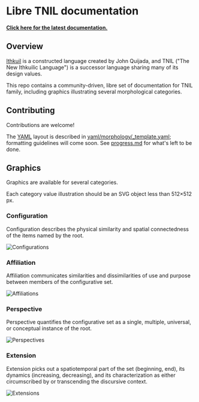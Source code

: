 # Libre TNIL documentation

**[Click here for the latest documentation.](https://hactarce.github.io/tnil-freedoc/)**

## Overview

[Ithkuil](http://ithkuil.net/) is a constructed language created by John
Quijada, and TNIL ("The New Ithkuilic Language") is a successor language
sharing many of its design values.

This repo contains a community-driven, libre set of documentation for TNIL
family, including graphics illustrating several morphological categories.

## Contributing

Contributions are welcome!

The [YAML](https://yaml.org/) layout is described in
[yaml/morphology/_template.yaml](yaml/morphology/_template.yaml); formatting
guidelines will come soon. See [progress.md](progress.md) for what's left to be
done.

## Graphics

Graphics are available for several categories.

Each category value illustration should be an SVG object less than 512×512 px.

### Configuration

Configuration describes the physical similarity and spatial
connectedness of the items named by the root.

![Configurations](file:./output/preview-configurations.png)

### Affiliation

Affiliation communicates similarities and dissimilarities of use and purpose
between members of the configurative set.

![Affiliations](file:./output/preview-affiliations.png)

### Perspective

Perspective quantifies the configurative set as a single, multiple, universal,
or conceptual instance of the root.

![Perspectives](file:./output/preview-perspectives.png)

### Extension

Extension picks out a spatiotemporal part of the set (beginning, end), its
dynamics (increasing, decreasing), and its characterization as either
circumscribed by or transcending the discursive context.

![Extensions](file:./output/preview-extensions.png)
